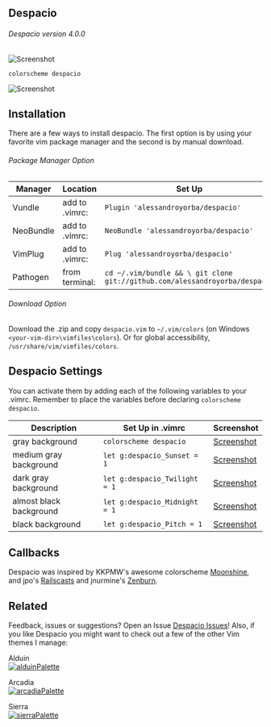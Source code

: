 Despacio
------

###### Despacio version 4.0.0 
![Screenshot](https://cloud.githubusercontent.com/assets/11221489/21465702/da24ed86-c962-11e6-97ad-fdeba97c94b7.png)

```VimL
colorscheme despacio
```
![Screenshot](https://cloud.githubusercontent.com/assets/11221489/21465773/91ec12c6-c965-11e6-85be-1c336aad5342.png)

Installation
---------------
There are a few ways to install despacio. The first option is by using your favorite vim package manager and the second is by manual download.

###### Package Manager Option
| Manager          | Location        | Set Up                                                                       |
|------------------|-----------------|-----------------------------------------------------------------------------|
| Vundle           | add to .vimrc:  | `Plugin 'alessandroyorba/despacio'`                                         |
| NeoBundle        | add to .vimrc:  | `NeoBundle 'alessandroyorba/despacio'`                                      |
| VimPlug          | add to .vimrc:  | `Plug 'alessandroyorba/despacio'`                                           |
| Pathogen         | from terminal:  | `cd ~/.vim/bundle && \ git clone git://github.com/alessandroyorba/despacio` |

###### Download Option
Download the .zip and copy `despacio.vim` to `~/.vim/colors` (on Windows `<your-vim-dir>\vimfiles\colors`). Or for global accessibility, `/usr/share/vim/vimfiles/colors`.

Despacio Settings
---------------
You can activate them by adding each of the following variables to your .vimrc. Remember to place the variables before declaring `colorscheme despacio`.

| Description                        | Set Up in .vimrc                         | Screenshot                                                                |
|------------------------------------|------------------------------------------|---------------------------------------------------------------------------|
| gray background                    | `colorscheme despacio`                   | [Screenshot](https://cloud.githubusercontent.com/assets/11221489/21465773/91ec12c6-c965-11e6-85be-1c336aad5342.png)|
| medium gray background             | `let g:despacio_Sunset = 1`              | [Screenshot](https://cloud.githubusercontent.com/assets/11221489/21465774/98394d74-c965-11e6-9147-fecb63251afa.png)|
| dark gray background               | `let g:despacio_Twilight = 1`            | [Screenshot](https://cloud.githubusercontent.com/assets/11221489/21465776/a04f7c18-c965-11e6-92b5-4783c171572c.png)|
| almost black background            | `let g:despacio_Midnight = 1`            | [Screenshot](https://cloud.githubusercontent.com/assets/11221489/21465777/a7fa0636-c965-11e6-9a53-28040e0e8576.png)|
| black background                   | `let g:despacio_Pitch = 1`               | [Screenshot](https://cloud.githubusercontent.com/assets/11221489/21465789/2032ea1e-c966-11e6-9352-efe14c0eb0bb.png)|


Callbacks 
-------
Despacio was inspired by KKPMW's awesome colorscheme [Moonshine](https://github.com/KKPMW/moonshine-vim), and jpo's [Railscasts](https://github.com/jpo/vim-railscasts-theme) and jnurmine's [Zenburn](https://github.com/jnurmine/Zenburn). 

Related 
-------
Feedback, issues or suggestions? Open an Issue [Despacio Issues](https://github.com/AlessandroYorba/Despacio/issues)! Also, if you like Despacio you might want to check out a few of the other Vim themes I manage:

Alduin  
[![alduinPalette](https://cloud.githubusercontent.com/assets/11221489/21479316/36324af0-cb08-11e6-885e-8fcfbf3d8d1b.png)](https://github.com/AlessandroYorba/Alduin) 

Arcadia  
[![arcadiaPalette](https://cloud.githubusercontent.com/assets/11221489/21535179/4efe348e-cd26-11e6-958b-841c33cc23ec.png)](https://github.com/AlessandroYorba/Arcadia) 

Sierra  
[![sierraPalette](https://cloud.githubusercontent.com/assets/11221489/21479321/3e43261a-cb08-11e6-8ce8-c4f1289d73c3.png)](https://github.com/AlessandroYorba/Sierra)
